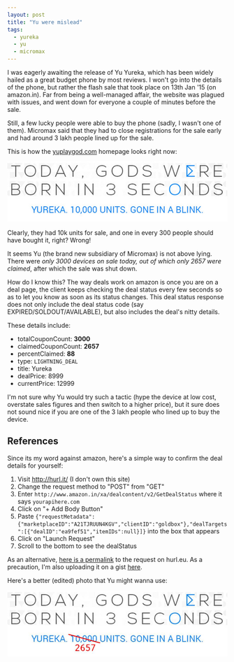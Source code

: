 ```yaml
---
layout: post
title: "Yu were mislead"
tags:
  - yureka
  - yu
  - micromax
---
```


I was eagerly awaiting the release of Yu Yureka, which has been widely hailed as a great budget phone by most reviews. I won't go into the details of the phone, but rather the flash sale that took place on 13th Jan '15 (on amazon.in). Far from being a well-managed affair, the website was plagued with issues, and went down for everyone a couple of minutes before the sale.

Still, a few lucky people were able to buy the phone (sadly, I wasn't one of them). Micromax said that they had to close registrations for the sale early and had around 3 lakh people lined up for the sale.

This is how the [yuplaygod.com](http://yuplaygod.com/) homepage looks right now:

![YuPlayGod.com Home Page](/img/yuplaygod.jpg)

Clearly, they had 10k units for sale, and one in every 300 people should have bought it, right? Wrong!

It seems Yu (the brand new subsidiary of Micromax) is not above lying. There were _only 3000 devices on sale today, out of which only 2657 were claimed_, after which the sale was shut down.

How do I know this? The way deals work on amazon is once you are on a deal page, the client keeps checking the deal status every few seconds so as to let you know as soon as its status changes. This deal status response does not only include the deal status code (say EXPIRED/SOLDOUT/AVAILABLE), but also includes the deal's nitty details.

These details include:

- totalCouponCount: **3000**
- claimedCouponCount: **2657**
- percentClaimed: **88**
- type: `LIGHTNING_DEAL`
- title: Yureka
- dealPrice: 8999
- currentPrice: 12999

I'm not sure why Yu would try such a tactic (hype the device at low cost, overstate sales figures and then switch to a higher price), but it sure does not sound nice if you are one of the 3 lakh people who lined up to buy the device.

## References

Since its my word against amazon, here's a simple way to confirm the deal details for yourself:

1. Visit <http://hurl.it/> (I don't own this site)
2. Change the request method to "POST" from "GET"
3. Enter `http://www.amazon.in/xa/dealcontent/v2/GetDealStatus` where it says `yourapihere.com`
4. Click on "+ Add Body Button"
5. Paste `{"requestMetadata":{"marketplaceID":"A21TJRUUN4KGV","clientID":"goldbox"},"dealTargets":[{"dealID":"ea9fef51","itemIDs":null}]}` into the box that appears
6. Click on "Launch Request"
7. Scroll to the bottom to see the dealStatus

As an alternative, [here is a permalink](http://hurl.eu/hurls/4c67d010e2496364e38ab013bc4ca474fa6bd449/2f7f7b21276408c4a2f3450415ed94ff047cce54) to the request on hurl.eu. As a precaution, I'm also uploading it on a gist [here](https://gist.github.com/captn3m0/52fca6662e453c60a6b9).

Here's a better (edited) photo that Yu might wanna use:

![Yu don't play God](/img/yuplaygod_edited.jpg)
